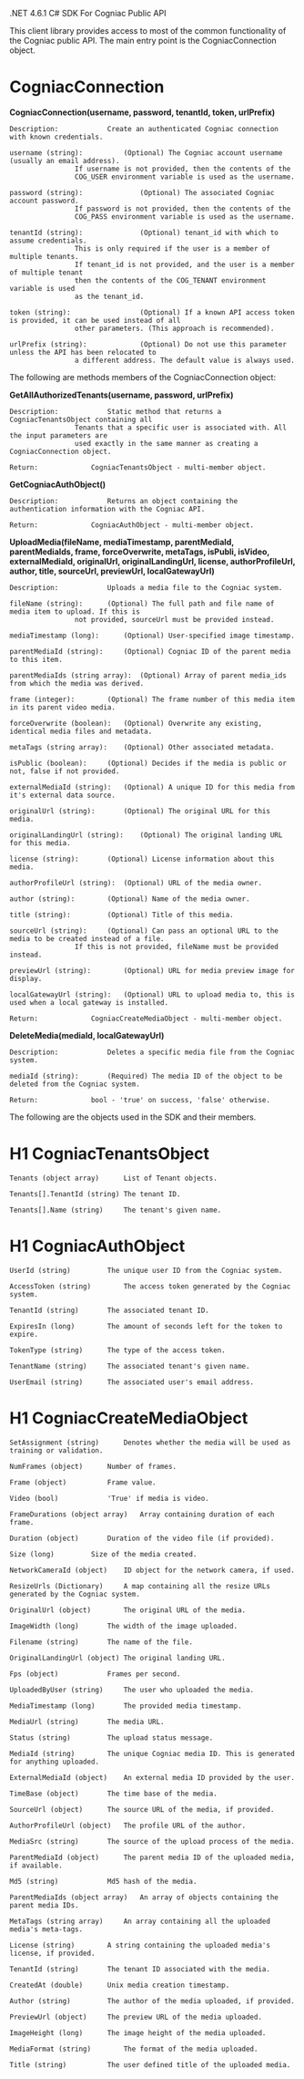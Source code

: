 .NET 4.6.1 C# SDK For Cogniac Public API

This client library provides access to most of the common functionality of the Cogniac public API. The main entry point is the CogniacConnection object.

# CogniacConnection

__CogniacConnection(username, password, tenantId, token, urlPrefix)__

	Description: 			Create an authenticated Cogniac connection with known credentials.

	username (string):        	(Optional) The Cogniac account username (usually an email address).
					If username is not provided, then the contents of the
					COG_USER environment variable is used as the username.

	password (string):          	(Optional) The associated Cogniac account password.
					If password is not provided, then the contents of the
					COG_PASS environment variable is used as the username.

	tenantId (string):          	(Optional) tenant_id with which to assume credentials.
					This is only required if the user is a member of multiple tenants.
					If tenant_id is not provided, and the user is a member of multiple tenant
					then the contents of the COG_TENANT environment variable is used
					as the tenant_id.

	token (string):             	(Optional) If a known API access token is provided, it can be used instead of all
					other parameters. (This approach is recommended). 
	
	urlPrefix (string):         	(Optional) Do not use this parameter unless the API has been relocated to 
					a different address. The default value is always used.

The following are methods members of the CogniacConnection object:

__GetAllAuthorizedTenants(username, password, urlPrefix)__
		
	Description: 			Static method that returns a CogniacTenantsObject containing all
					Tenants that a specific user is associated with. All the input parameters are 
					used exactly in the same manner as creating a CogniacConnection object.
		
	Return:				CogniacTenantsObject - multi-member object.
				
__GetCogniacAuthObject()__
		
	Description:			Returns an object containing the authentication information with the Cogniac API.
		
	Return:				CogniacAuthObject - multi-member object.
		
__UploadMedia(fileName, mediaTimestamp, parentMediaId, parentMediaIds, frame, forceOverwrite, metaTags, isPubli, 
		isVideo, externalMediaId, originalUrl, originalLandingUrl, license, authorProfileUrl, author, title, 
		sourceUrl, previewUrl, localGatewayUrl)__
		
	Description:			Uploads a media file to the Cogniac system.
		
	fileName (string):		(Optional) The full path and file name of media item to upload. If this is
					not provided, sourceUrl must be provided instead.
		
	mediaTimestamp (long):		(Optional) User-specified image timestamp.

	parentMediaId (string):		(Optional) Cogniac ID of the parent media to this item.

	parentMediaIds (string array):	(Optional) Array of parent media_ids from which the media was derived.

	frame (integer):		(Optional) The frame number of this media item in its parent video media.
		
	forceOverwrite (boolean):	(Optional) Overwrite any existing, identical media files and metadata.

	metaTags (string array):	(Optional) Other associated metadata.

	isPublic (boolean):		(Optional) Decides if the media is public or not, false if not provided.

	externalMediaId (string):	(Optional) A unique ID for this media from it's external data source.

	originalUrl (string):		(Optional) The original URL for this media.

	originalLandingUrl (string):	(Optional) The original landing URL for this media.

	license (string):		(Optional) License information about this media.

	authorProfileUrl (string):	(Optional) URL of the media owner.

	author (string):		(Optional) Name of the media owner.

	title (string):			(Optional) Title of this media.

	sourceUrl (string):		(Optional) Can pass an optional URL to the media to be created instead of a file.
					If this is not provided, fileName must be provided instead.

	previewUrl (string):		(Optional) URL for media preview image for display.

	localGatewayUrl (string):	(Optional) URL to upload media to, this is used when a local gateway is installed.

	Return:				CogniacCreateMediaObject - multi-member object.

__DeleteMedia(mediaId, localGatewayUrl)__

	Description:			Deletes a specific media file from the Cogniac system.

	mediaId (string):		(Required) The media ID of the object to be deleted from the Cogniac system.

	Return:				bool - 'true' on success, 'false' otherwise.
		
The following are the objects used in the SDK and their members.
		
# H1 CogniacTenantsObject

	Tenants (object array)		List of Tenant objects.

	Tenants[].TenantId (string)	The tenant ID.

	Tenants[].Name (string)		The tenant's given name.

# H1 CogniacAuthObject

	UserId (string)			The unique user ID from the Cogniac system.

	AccessToken (string)		The access token generated by the Cogniac system.

	TenantId (string)		The associated tenant ID.

	ExpiresIn (long)		The amount of seconds left for the token to expire.

	TokenType (string)		The type of the access token.

	TenantName (string)		The associated tenant's given name.

	UserEmail (string)		The associated user's email address.
		
# H1 CogniacCreateMediaObject

	SetAssignment (string)		Denotes whether the media will be used as training or validation.

	NumFrames (object)		Number of frames.

	Frame (object)			Frame value.

	Video (bool)			'True' if media is video.

	FrameDurations (object array)	Array containing duration of each frame.

	Duration (object)		Duration of the video file (if provided).

	Size (long)			Size of the media created.

	NetworkCameraId (object)	ID object for the network camera, if used.

	ResizeUrls (Dictionary)		A map containing all the resize URLs generated by the Cogniac system.

	OriginalUrl (object)		The original URL of the media.

	ImageWidth (long)		The width of the image uploaded.

	Filename (string)		The name of the file.

	OriginalLandingUrl (object)	The original landing URL.

	Fps (object)			Frames per second.

	UploadedByUser (string)		The user who uploaded the media.

	MediaTimestamp (long)		The provided media timestamp.

	MediaUrl (string)		The media URL.

	Status (string)			The upload status message.

	MediaId (string)		The unique Cogniac media ID. This is generated for anything uploaded.

	ExternalMediaId (object)	An external media ID provided by the user.

	TimeBase (object)		The time base of the media.

	SourceUrl (object)		The source URL of the media, if provided.

	AuthorProfileUrl (object)	The profile URL of the author.

	MediaSrc (string)		The source of the upload process of the media.

	ParentMediaId (object)		The parent media ID of the uploaded media, if available.

	Md5 (string)			Md5 hash of the media.

	ParentMediaIds (object array)	An array of objects containing the parent media IDs.

	MetaTags (string array)		An array containing all the uploaded media's meta-tags.

	License (string)		A string containing the uploaded media's license, if provided.

	TenantId (string)		The tenant ID associated with the media.

	CreatedAt (double)		Unix media creation timestamp.

	Author (string)			The author of the media uploaded, if provided.

	PreviewUrl (object)		The preview URL of the media uploaded.

	ImageHeight (long)		The image height of the media uploaded.

	MediaFormat (string)		The format of the media uploaded.

	Title (string)			The user defined title of the uploaded media.
